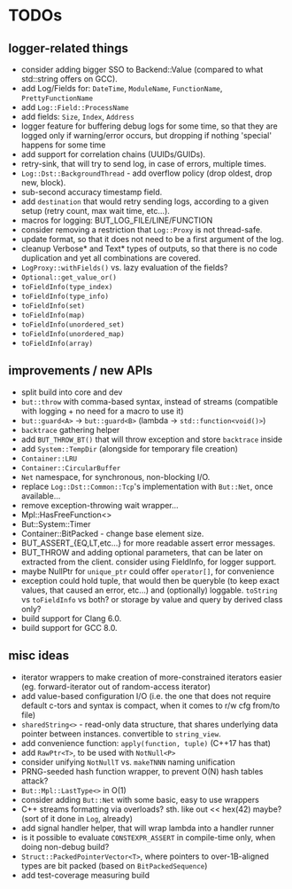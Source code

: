# TODOs

## logger-related things

* consider adding bigger SSO to Backend::Value (compared to what std::string offers on GCC).
* add Log/Fields for: `DateTime`, `ModuleName`, `FunctionName`, `PrettyFunctionName`
* add `Log::Field::ProcessName`
* add fields: `Size`, `Index`, `Address`
* logger feature for buffering debug logs for some time, so that they are logged only if warning/error occurs, but dropping if nothing 'special' happens for some time
* add support for correlation chains (UUIDs/GUIDs).
* retry-sink, that will try to send log, in case of errors, multiple times.
* `Log::Dst::BackgroundThread` - add overflow policy (drop oldest, drop new, block).
* sub-second accuracy timestamp field.
* add `destination` that would retry sending logs, according to a given setup (retry count, max wait time, etc...).
* macros for logging: BUT_LOG_FILE/LINE/FUNCTION
* consider removing a restriction that `Log::Proxy` is not thread-safe.
* update format, so that it does not need to be a first argument of the log.
* cleanup Verbose* and Text* types of outputs, so that there is no code duplication and yet all combinations are covered.
* `LogProxy::withFields()` vs. lazy evaluation of the fields?
* `Optional::get_value_or()`
* `toFieldInfo(type_index)`
* `toFieldInfo(type_info)`
* `toFieldInfo(set)`
* `toFieldInfo(map)`
* `toFieldInfo(unordered_set)`
* `toFieldInfo(unordered_map)`
* `toFieldInfo(array)`

## improvements / new APIs
* split build into core and dev
* `but::throw` with comma-based syntax, instead of streams (compatible with logging + no need for a macro to use it)
* `but::guard<A>` -> `but::guard<B>` (lambda -> `std::function<void()>`)
* `backtrace` gathering helper
* add `BUT_THROW_BT()` that will throw exception and store `backtrace` inside
* add `System::TempDir` (alongside for temporary file creation)
* `Container::LRU`
* `Container::CircularBuffer`
* `Net` namespace, for synchronous, non-blocking I/O.
* replace `Log::Dst::Common::Tcp`'s implementation with `But::Net`, once available...
* remove exception-throwing wait wrapper...
* Mpl::HasFreeFunction<>
* But::System::Timer
* Container::BitPacked - change base element size.
* BUT_ASSERT_{EQ,LT,etc...} for more readable assert error messages.
* BUT_THROW and adding optional parameters, that can be later on extracted from the client. consider using FieldInfo, for logger support.
* maybe NullPtr for `unique_ptr` could offer `operator[]`, for convenience
* exception could hold tuple<args>, that would then be queryble (to keep exact values, that caused an error, etc...) and (optionally) loggable. `toString` vs `toFieldInfo` vs both? or storage by value and query by derived class only?
* build support for Clang 6.0.
* build support for GCC 8.0.

## misc ideas
* iterator wrappers to make creation of more-constrained iterators easier (eg. forward-iterator out of random-access iterator)
* add value-based configuration I/O (i.e. the one that does not require default c-tors and syntax is compact, when it comes to r/w cfg from/to file)
* `sharedString<>` - read-only data structure, that shares underlying data pointer between instances. convertible to `string_view`.
* add convenience function: `apply(function, tuple)` (C++17 has that)
* add `RawPtr<T>`, to be used with `NotNull<P>`
* consider unifying `NotNullT` vs. `makeTNNN` naming unification
* PRNG-seeded hash function wrapper, to prevent O(N) hash tables attack?
* `But::Mpl::LastType<>` in O(1)
* consider adding `But::Net` with some basic, easy to use wrappers
* C++ streams formatting via overloads? sth. like out << hex(42) maybe? (sort of it done in `Log`, already)
* add signal handler helper, that will wrap lambda into a handler runner
* is it possible to evaluate `CONSTEXPR_ASSERT` in compile-time only, when doing non-debug build?
* `Struct::PackedPointerVector<T>`, where pointers to over-1B-aligned types are bit packed (based on `BitPackedSequence`)
* add test-coverage measuring build
